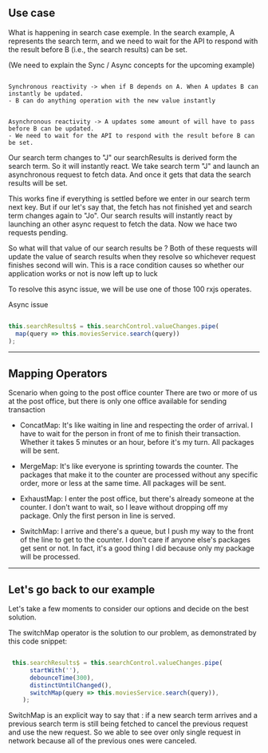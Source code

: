 ## Use case

What is happening in search case exemple. In the search example, A represents the search term, and we need to wait for the API to respond with the result before B (i.e., the search results) can be set.

(We need to explain the Sync / Async concepts for the upcoming example)

```

Synchronous reactivity -> when if B depends on A. When A updates B can instantly be updated.
- B can do anything operation with the new value instantly


Asynchronous reactivity -> A updates some amount of will have to pass before B can be updated.
- We need to wait for the API to respond with the result before B can be set.

```

Our search term changes to "J" our searchResults is derived form the search term. So it will instantly react. We take search term "J" and launch an asynchronous request to fetch data. And once it gets that data the search results will be set. 

This works fine if everything is settled before we enter in our search term next key. 
But if our let's say that, the fetch has not finished yet and search term changes again to "Jo". Our search results will instantly react by launching an other async request to fetch the data. Now we hace two requests pending.

So what will that value of our search results be ? Both of these requests will update the value of search results when they resolve so whichever request finishes second will win. This is a race condition causes so whether our application works or not is now left up to luck

To resolve this async issue, we will be use one of those 100 rxjs operates.



Async issue

```js

this.searchResults$ = this.searchControl.valueChanges.pipe(
  map(query => this.moviesService.search(query))
);

```

----

## Mapping Operators

Scenario when going to the post office counter 
There are two or more of us at the post office, but there is only one office available for sending transaction 

- ConcatMap: It's like waiting in line and respecting the order of arrival. I have to wait for the person in front of me to finish their transaction. Whether it takes 5 minutes or an hour, before it's my turn. All packages will be sent.

- MergeMap: It's like everyone is sprinting towards the counter. The packages that make it to the counter are processed without any specific order, more or less at the same time. All packages will be sent.

- ExhaustMap: I enter the post office, but there's already someone at the counter. I don't want to wait, so I leave without dropping off my package. Only the first person in line is served.

- SwitchMap: I arrive and there's a queue, but I push my way to the front of the line to get to the counter. I don't care if anyone else's packages get sent or not. In fact, it's a good thing I did because only my package will be processed.

----

## Let's go back to our example

Let's take a few moments to consider our options and decide on the best solution.

The switchMap operator is the solution to our problem, as demonstrated by this code snippet:

```js

 this.searchResults$ = this.searchControl.valueChanges.pipe(
      startWith(''),
      debounceTime(300),
      distinctUntilChanged(),
      switchMap(query => this.moviesService.search(query)),
    );

```

SwitchMap is an explicit way to say that : if a new search term arrives and a previous search term is still being fetched to cancel the previous request and use the new request. So we able to see over only single request in network because all of the previous ones were canceled.

